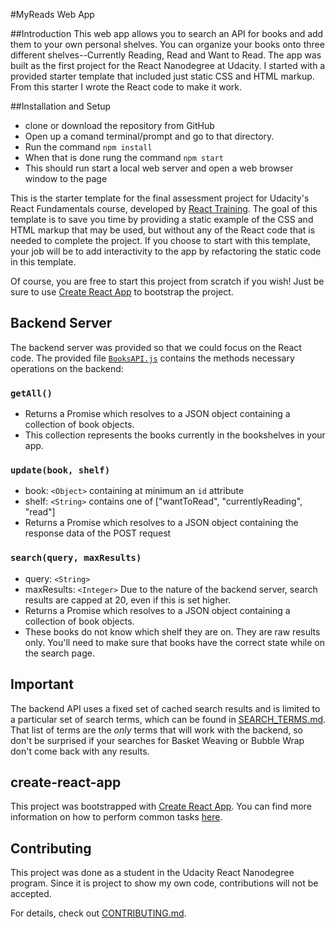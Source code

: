 #MyReads Web App

##Introduction
This web app allows you to search an API for books and add them to your own personal shelves. You can organize your books onto three different shelves--Currently Reading, Read and Want to Read. The app was built as the first project for the React Nanodegree at Udacity. I started with a provided starter template that included just static CSS and HTML markup. From this starter I wrote the React code to make it work.

##Installation and Setup
- clone or download the repository from GitHub
- Open up a comand terminal/prompt and go to that directory.
- Run the command `npm install`
- When that is done rung the command `npm start`
- This should run start a local web server and open a web browser window to the page

This is the starter template for the final assessment project for Udacity's React Fundamentals course, developed by [React Training](https://reacttraining.com). The goal of this template is to save you time by providing a static example of the CSS and HTML markup that may be used, but without any of the React code that is needed to complete the project. If you choose to start with this template, your job will be to add interactivity to the app by refactoring the static code in this template.

Of course, you are free to start this project from scratch if you wish! Just be sure to use [Create React App](https://github.com/facebookincubator/create-react-app) to bootstrap the project.


## Backend Server

The backend server was provided so that we could focus on the React code. The provided file [`BooksAPI.js`](src/BooksAPI.js) contains the methods necessary operations on the backend:

### `getAll()`
* Returns a Promise which resolves to a JSON object containing a collection of book objects.
* This collection represents the books currently in the bookshelves in your app.

### `update(book, shelf)`
* book: `<Object>` containing at minimum an `id` attribute
* shelf: `<String>` contains one of ["wantToRead", "currentlyReading", "read"]
* Returns a Promise which resolves to a JSON object containing the response data of the POST request

### `search(query, maxResults)`
* query: `<String>`
* maxResults: `<Integer>` Due to the nature of the backend server, search results are capped at 20, even if this is set higher.
* Returns a Promise which resolves to a JSON object containing a collection of book objects.
* These books do not know which shelf they are on. They are raw results only. You'll need to make sure that books have the correct state while on the search page.

## Important
The backend API uses a fixed set of cached search results and is limited to a particular set of search terms, which can be found in [SEARCH_TERMS.md](SEARCH_TERMS.md). That list of terms are the _only_ terms that will work with the backend, so don't be surprised if your searches for Basket Weaving or Bubble Wrap don't come back with any results.

## create-react-app

This project was bootstrapped with [Create React App](https://github.com/facebookincubator/create-react-app). You can find more information on how to perform common tasks [here](https://github.com/facebookincubator/create-react-app/blob/master/packages/react-scripts/template/README.md).

## Contributing

This project was done as a student in the Udacity React Nanodegree program. Since it is project to show my own code, contributions will not be accepted.

For details, check out [CONTRIBUTING.md](CONTRIBUTING.md).
